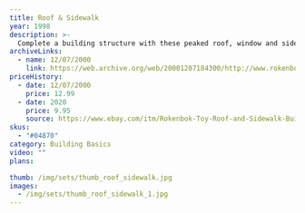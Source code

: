 ```yaml
---
title: Roof & Sidewalk
year: 1998
description: >-
  Complete a building structure with these peaked roof, window and sidewalk building pieces. Includes 8 pieces.
archiveLinks:
  - name: 12/07/2000
    link: https://web.archive.org/web/20001207184300/http://www.rokenbok.com/catalog/pd_bb_roofs.html
priceHistory:
  - date: 12/07/2000
    price: 12.99
  - date: 2020
    price: 9.95
    source: https://www.ebay.com/itm/Rokenbok-Toy-Roof-and-Sidewalk-Build-Collection-Set-04870-/333521875167
skus:
  - "#04870"
category: Building Basics
video: ""
plans:

thumb: /img/sets/thumb_roof_sidewalk.jpg
images:
  - /img/sets/thumb_roof_sidewalk_1.jpg
---
```


